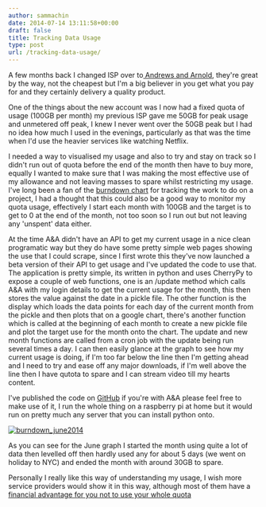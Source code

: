 ```yaml
---
author: sammachin
date: 2014-07-14 13:11:58+00:00
draft: false
title: Tracking Data Usage
type: post
url: /tracking-data-usage/
---
```


A few months back I changed ISP over to[ Andrews and Arnold](http://aaisp.net/), they're great by the way, not the cheapest but I'm a big believer in you get what you pay for and they certainly delivery a quality product.

One of the things about the new account was I now had a fixed quota of usage (100GB per month) my previous ISP gave me 50GB for peak usage and unmetered off peak, I knew I never went over the 50GB peak but I had no idea how much I used in the evenings, particularly as that was the time when I'd use the heavier services like watching Netflix.

I needed a way to visualised my usage and also to try and stay on track so I didn't run out of quota before the end of the month then have to buy more, equally I wanted to make sure that I was making the most effective use of my allowance and not leaving masses to spare whilst restricting my usage. I've long been a fan of the [burndown chart](http://en.wikipedia.org/wiki/Burn_down_chart) for tracking the work to do on a project, I had a thought that this could also be a good way to monitor my quota usage, effectively I start each month with 100GB and the target is to get to 0 at the end of the month, not too soon so I run out but not leaving any 'unspent' data either.

At the time A&A didn't have an API to get my current usage in a nice clean programatic way but they do have some pretty simple web pages showing the use that I could scrape, since I first wrote this they've now launched a beta version of their API to get usage and I've updated the code to use that. The application is pretty simple, its written in python and uses CherryPy to expose a couple of web functions, one is an /update method which calls A&A with my login details to get the current usage for the month, this then stores the value against the date in a pickle file. The other function is the display which loads the data points for each day of the current month from the pickle and then plots that on a google chart, there's another function which is called at the beginning of each month to create a new pickle file and plot the target use for the month onto the chart. The update and new month functions are called from a cron job with the update being run several times a day. I can then easily glance at the graph to see how my current usage is doing, if I'm too far below the line then I'm getting ahead and I need to try and ease off any major downloads, if I'm well above the line then I have qutota to spare and I can stream video till my hearts content.

I've published the code on [GitHub](https://github.com/sammachin/databurndown) if you're with A&A please feel free to make use of it, I run the whole thing on a raspberry pi at home but it would run on pretty much any server that you can install python onto.

[![burndown_june2014](http://sammachin.com/wp-content/uploads/2014/07/burndown_june2014-300x252.png)
](http://sammachin.com/wp-content/uploads/2014/07/burndown_june2014.png)

As you can see for the June graph I started the month using quite a lot of data then levelled off then hardly used any for about 5 days (we went on holiday to NYC) and ended the month with around 30GB to spare.

Personally I really like this way of understanding my usage, I wish more service providers would show it in this way, although most of them have a [financial advantage for you not to use your whole quota](http://en.wikipedia.org/wiki/Breakage)
